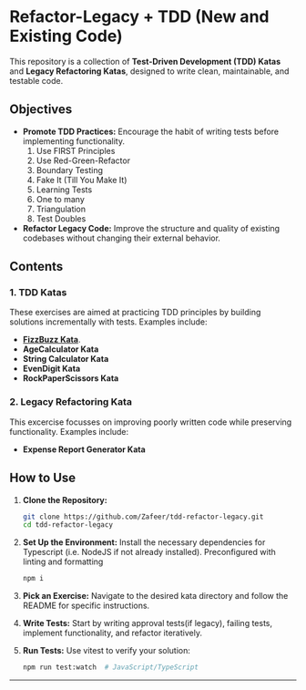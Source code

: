# Refactor-Legacy + TDD (New and Existing Code)

This repository is a collection of **Test-Driven Development (TDD) Katas** and **Legacy Refactoring Katas**, designed to write clean, maintainable, and testable code.

## Objectives

- **Promote TDD Practices:** Encourage the habit of writing tests before implementing functionality.
  1.  Use FIRST Principles
  2.  Use Red-Green-Refactor
  3.  Boundary Testing
  4.  Fake It (Till You Make It)
  5.  Learning Tests
  6.  One to many
  7.  Triangulation
  8.  Test Doubles
- **Refactor Legacy Code:** Improve the structure and quality of existing codebases without changing their external behavior.

## Contents

### 1. TDD Katas

These exercises are aimed at practicing TDD principles by building solutions incrementally with tests. Examples include:

- [**FizzBuzz Kata**](FizzBuzzKata).
- **AgeCalculator Kata**
- **String Calculator Kata**
- **EvenDigit Kata**
- **RockPaperScissors Kata**

### 2. Legacy Refactoring Kata

This excercise focusses on improving poorly written code while preserving functionality. Examples include:

- **Expense Report Generator Kata**

## How to Use

1. **Clone the Repository:**

   ```bash
   git clone https://github.com/Zafeer/tdd-refactor-legacy.git
   cd tdd-refactor-legacy
   ```

2. **Set Up the Environment:**
   Install the necessary dependencies for Typescript (i.e. NodeJS if not already installed).
   Preconfigured with linting and formatting

   ```bash
   npm i
   ```

3. **Pick an Exercise:**
   Navigate to the desired kata directory and follow the README for specific instructions.

4. **Write Tests:**
   Start by writing approval tests(if legacy), failing tests, implement functionality, and refactor iteratively.

5. **Run Tests:**
   Use vitest to verify your solution:
   ```bash
   npm run test:watch  # JavaScript/TypeScript
   ```

---
